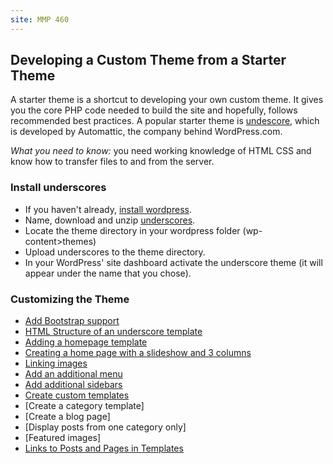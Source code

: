 ```yaml
---
site: MMP 460
---
```


## Developing a Custom Theme from a Starter Theme

A starter theme is a shortcut to developing your own custom theme. It gives you the core PHP code needed to build the site and hopefully, follows recommended best practices. A popular starter theme is [undescore](https://underscores.me/), which is developed by Automattic, the company behind WordPress.com.

*What you need to know:* you need working knowledge of HTML CSS and know how to transfer files to and from the server.

### Install underscores

- If you haven't already, [install wordpress](https://bmcc-mmp.github.io/mmp460/wordpress/install-wp).
- Name, download and unzip [underscores](https://underscores.me/).
- Locate the theme directory in your wordpress folder (wp-content>themes)
- Upload underscores to the theme directory.
- In your WordPress' site dashboard activate the underscore theme (it will appear under the name that you chose). 

### Customizing the Theme

- [Add Bootstrap support]({{site.url}}/wordpress/bootstrap-support)
- [HTML Structure of an underscore template](https://bmcc-mmp.github.io/mmp460/wordpress/structure-underscore)
- [Adding a homepage template](https://bmcc-mmp.github.io/mmp460/wordpress/homepage)
- [Creating a home page with a slideshow and 3 columns](https://bmcc-mmp.github.io/mmp460/wordpress/multiple-menus-underscore)
- [Linking images](image-linking)
- [Add an additional menu](https://bmcc-mmp.github.io/mmp460/wordpress/multiple-menus-underscore)
- [Add additional sidebars](https://bmcc-mmp.github.io/mmp460/wordpress/sidebar-underscore)
- [Create custom templates](https://bmcc-mmp.github.io/mmp460/wordpress/custom-templates)
- [Create a category template]
- [Create a blog page]
- [Display posts from one category only]
- [Featured images]
- [Links to Posts and Pages in Templates](https://bmcc-mmp.github.io/mmp460/wordpress/linking)



